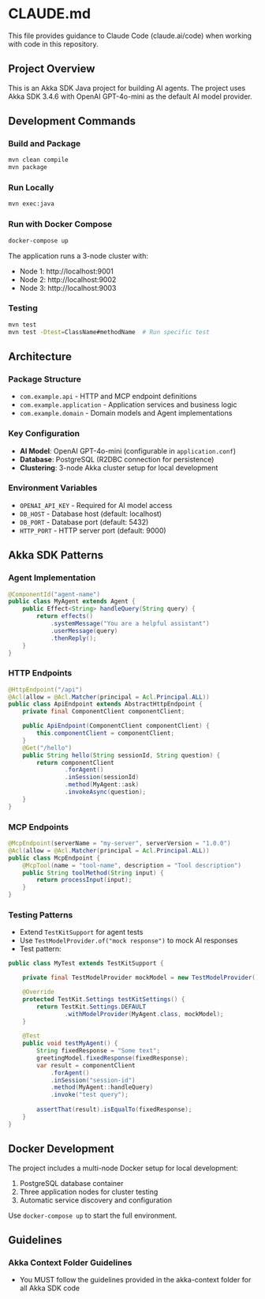 # CLAUDE.md

This file provides guidance to Claude Code (claude.ai/code) when working with code in this repository.

## Project Overview

This is an Akka SDK Java project for building AI agents. The project uses Akka SDK 3.4.6 with OpenAI GPT-4o-mini as the default AI model provider.

## Development Commands

### Build and Package
```bash
mvn clean compile
mvn package
```

### Run Locally
```bash
mvn exec:java
```

### Run with Docker Compose
```bash
docker-compose up
```
The application runs a 3-node cluster with:
- Node 1: http://localhost:9001
- Node 2: http://localhost:9002  
- Node 3: http://localhost:9003

### Testing
```bash
mvn test
mvn test -Dtest=ClassName#methodName  # Run specific test
```

## Architecture

### Package Structure
- `com.example.api` - HTTP and MCP endpoint definitions
- `com.example.application` - Application services and business logic
- `com.example.domain` - Domain models and Agent implementations

### Key Configuration
- **AI Model**: OpenAI GPT-4o-mini (configurable in `application.conf`)
- **Database**: PostgreSQL (R2DBC connection for persistence)
- **Clustering**: 3-node Akka cluster setup for local development

### Environment Variables
- `OPENAI_API_KEY` - Required for AI model access
- `DB_HOST` - Database host (default: localhost)
- `DB_PORT` - Database port (default: 5432)
- `HTTP_PORT` - HTTP server port (default: 9000)

## Akka SDK Patterns

### Agent Implementation
```java
@ComponentId("agent-name")
public class MyAgent extends Agent {
    public Effect<String> handleQuery(String query) {
        return effects()
            .systemMessage("You are a helpful assistant")
            .userMessage(query)
            .thenReply();
    }
}
```

### HTTP Endpoints
```java
@HttpEndpoint("/api")
@Acl(allow = @Acl.Matcher(principal = Acl.Principal.ALL))
public class ApiEndpoint extends AbstractHttpEndpoint {
    private final ComponentClient componentClient;

    public ApiEndpoint(ComponentClient componentClient) {
        this.componentClient = componentClient;
    }
    @Get("/hello")
    public String hello(String sessionId, String question) {
        return componentClient
                .forAgent()
                .inSession(sessionId)
                .method(MyAgent::ask)
                .invokeAsync(question);
    }
}
```

### MCP Endpoints
```java
@McpEndpoint(serverName = "my-server", serverVersion = "1.0.0")
@Acl(allow = @Acl.Matcher(principal = Acl.Principal.ALL))
public class McpEndpoint {
    @McpTool(name = "tool-name", description = "Tool description")
    public String toolMethod(String input) {
        return processInput(input);
    }
}
```

### Testing Patterns
- Extend `TestKitSupport` for agent tests
- Use `TestModelProvider.of("mock response")` to mock AI responses
- Test pattern:
```java
public class MyTest extends TestKitSupport {

    private final TestModelProvider mockModel = new TestModelProvider();

    @Override
    protected TestKit.Settings testKitSettings() {
        return TestKit.Settings.DEFAULT
                .withModelProvider(MyAgent.class, mockModel);
    }
    
    @Test
    public void testMyAgent() {
        String fixedResponse = "Some text";
        greetingModel.fixedResponse(fixedResponse);
        var result = componentClient
            .forAgent()
            .inSession("session-id")
            .method(MyAgent::handleQuery)
            .invoke("test query");
        
        assertThat(result).isEqualTo(fixedResponse);
    }
}
```

## Docker Development

The project includes a multi-node Docker setup for local development:
1. PostgreSQL database container
2. Three application nodes for cluster testing
3. Automatic service discovery and configuration

Use `docker-compose up` to start the full environment.

## Guidelines

### Akka Context Folder Guidelines
- You MUST follow the guidelines provided in the akka-context folder for all Akka SDK code
